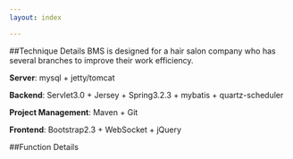```yaml
---
layout: index

---
```


##Technique Details
BMS is designed for a hair salon company who has several branches to improve their work efficiency.

**Server**: mysql + jetty/tomcat

**Backend**: Servlet3.0 + Jersey + Spring3.2.3 + mybatis + quartz-scheduler

**Project Management**: Maven + Git

**Frontend**: Bootstrap2.3 + WebSocket + jQuery

##Function Details

